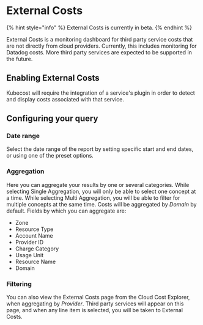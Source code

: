 # External Costs

{% hint style="info" %}
External Costs is currently in beta.
{% endhint %}

External Costs is a monitoring dashboard for third party service costs that are not directly from cloud providers. Currently, this includes monitoring for Datadog costs. More third party services are expected to be supported in the future.

## Enabling External Costs

Kubecost will require the integration of a service's plugin in order to detect and display costs associated with that service.

## Configuring your query

### Date range

Select the date range of the report by setting specific start and end dates, or using one of the preset options.

### Aggregation

Here you can aggregate your results by one or several categories. While selecting Single Aggregation, you will only be able to select one concept at a time. While selecting Multi Aggregation, you will be able to filter for multiple concepts at the same time. Costs will be aggregated by *Domain* by default. Fields by which you can aggregate are:

* Zone
* Resource Type
* Account Name
* Provider ID
* Charge Category
* Usage Unit
* Resource Name
* Domain

### Filtering

You can also view the External Costs page from the Cloud Cost Explorer, when aggregating by *Provider*. Third party services will appear on this page, and when any line item is selected, you will be taken to External Costs.